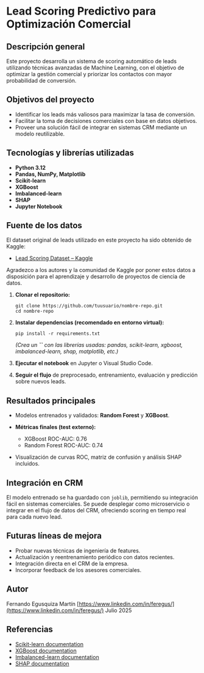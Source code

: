 # Lead Scoring Predictivo para Optimización Comercial

## Descripción general

Este proyecto desarrolla un sistema de scoring automático de leads utilizando técnicas avanzadas de Machine Learning, con el objetivo de optimizar la gestión comercial y priorizar los contactos con mayor probabilidad de conversión.

## Objetivos del proyecto

* Identificar los leads más valiosos para maximizar la tasa de conversión.
* Facilitar la toma de decisiones comerciales con base en datos objetivos.
* Proveer una solución fácil de integrar en sistemas CRM mediante un modelo reutilizable.

## Tecnologías y librerías utilizadas

* **Python 3.12**
* **Pandas, NumPy, Matplotlib**
* **Scikit-learn**
* **XGBoost**
* **Imbalanced-learn**
* **SHAP**
* **Jupyter Notebook**

## Fuente de los datos

El dataset original de leads utilizado en este proyecto ha sido obtenido de Kaggle:

* [Lead Scoring Dataset – Kaggle](https://www.kaggle.com/datasets/amritachatterjee09/lead-scoring-dataset/code)

Agradezco a los autores y la comunidad de Kaggle por poner estos datos a disposición para el aprendizaje y desarrollo de proyectos de ciencia de datos.

1. **Clonar el repositorio:**

   ```
   git clone https://github.com/tuusuario/nombre-repo.git
   cd nombre-repo
   ```

2. **Instalar dependencias (recomendado en entorno virtual):**

   ```
   pip install -r requirements.txt
   ```

   *(Crea un ****\`\`**** con las librerías usadas: pandas, scikit-learn, xgboost, imbalanced-learn, shap, matplotlib, etc.)*

3. **Ejecutar el notebook** en Jupyter o Visual Studio Code.

4. **Seguir el flujo** de preprocesado, entrenamiento, evaluación y predicción sobre nuevos leads.

## Resultados principales

* Modelos entrenados y validados: **Random Forest** y **XGBoost**.
* **Métricas finales (test externo):**

  * XGBoost ROC-AUC: 0.76
  * Random Forest ROC-AUC: 0.74
* Visualización de curvas ROC, matriz de confusión y análisis SHAP incluidos.

## Integración en CRM

El modelo entrenado se ha guardado con `joblib`, permitiendo su integración fácil en sistemas comerciales. Se puede desplegar como microservicio o integrar en el flujo de datos del CRM, ofreciendo scoring en tiempo real para cada nuevo lead.

## Futuras líneas de mejora

* Probar nuevas técnicas de ingeniería de features.
* Actualización y reentrenamiento periódico con datos recientes.
* Integración directa en el CRM de la empresa.
* Incorporar feedback de los asesores comerciales.

## Autor

Fernando Egusquiza Martín
[https://www.linkedin.com/in/feregus/](https://www.linkedin.com/in/feregus/)
Julio 2025

## Referencias

* [Scikit-learn documentation](https://scikit-learn.org/)
* [XGBoost documentation](https://xgboost.readthedocs.io/)
* [Imbalanced-learn documentation](https://imbalanced-learn.org/)
* [SHAP documentation](https://shap.readthedocs.io/)